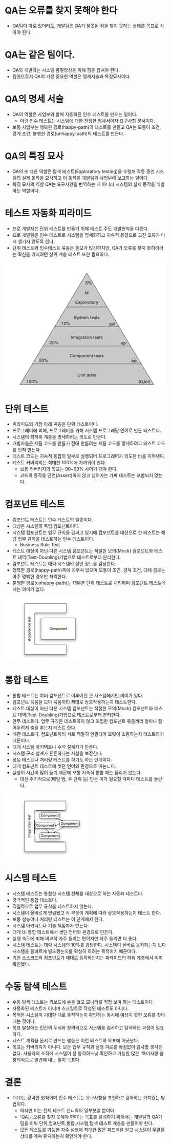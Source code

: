 # QA는 오류를 찾지 못해야 한다

 - QA팀이 따로 있더라도, 개발팀은 QA가 잘못된 점을 찾지 못하는 상태를 목표로 삼아야 한다.

# QA는 같은 팀이다.

 - QA와 개발자는 시스템 품질향상을 위해 힘을 합쳐야 한다.
 - 팀원으로서 QA의 가장 중요한 역할은 명세서술과 특징묘사이다.

# QA의 명세 서술

 - QA의 역할은 사업부와 함께 자동화된 인수 테스트를 만드는 일이다.
   - 이런 인수 테스트는 시스템에 대한 진정한 명세서이자 요구사항 문서이다.
 - 보통 사업부는 행복한 경로(happy-path)의 테스트를 만들고 QA는 모퉁이 조건, 경계 조건, 불행한 경로(unhappy-path)의 테스트를 만든다.

# QA의 특징 묘사

 - QA의 또 다른 역할은 탐색 테스트(Exploratory testing)을 수행해 작동 중인 시스템의 실제 동작을 묘사하고 이 동작을 개발팀과 사업부에 보고하는 일이다.
 - 특징 묘사의 역할 QA는 요구사항을 변역하는 게 아니라 시스템의 실제 동작을 식별하는 역할이다.

# 테스트 자동화 피라미드

 - 프로 개발자는 단위 테스트를 만들기 위해 테스트 주도 개발원칙을 따른다.
 - 프로 개발팀은 인수 테스트로 시스템을 명세화하고 지속적 통합으로 고친 오류가 다시 생기지 않도록 한다.
 - 단위 테스트와 인수테스트 묶음은 쓸모가 많긴하지만, QA가 오류를 찾지 못하리라는 확신을 가지려면 상위 계층 테스트 또한 필요하다.

![테스트 자동화 피라미드](/img/테스트%20자동화%20피라미드.png)

# 단위 테스트

 - 피라미드의 가장 아래 계층은 단위 테스트이다.
 - 프로그래머에 의해, 프로그래머를 위해 시스템 프로그래밍 언어로 만든 테스트다.
 - 시스템의 최하위 계층을 명세하려는 의도로 만든다.
 - 개발자들은 제품 코드를 만들기 전에 만들려는 제품 코드를 명세하려고 테스트 코드를 먼저 만든다.
 - 테스트 코드는 지속적 통합의 일부로 실행되어 프로그래머가 의도한 바를 지켜낸다.
 - 테스트 커버리지는 최대한 100%에 가까워야 한다.
   - 보통 커버리지의 목표는 90~99% 사이가 돼야 한다.
   - 코드의 동작을 단언(Assert)하지 않고 넘어가는 가짜 테스트는 포함되지 않는다.

# 컴포넌트 테스트

 - 컴포넌트 테스트는 인수 테스트의 일종이다.
 - 대상은 시스템의 독립 컴포넌트이다.
 - 시스템 컴포넌트는 업무 규칙을 감싸고 있기에 컴포넌트를 대상으로 한 테스트는 해당 업무 규칙을 테스트하는 인수 테스트이다.
   - Business Rule Test
 - 테스트 대상이 아닌 다른 시스템 컴포넌트는 적절한 모의(Mock) 컴포넌트와 테스트 대역(Test-Doubling)기법으로 테스트로부터 분리한다.
 - 컴포넌트 테스트는 대략 시스템의 절반 정도를 감당한다.
 - 행복한 경로(happy-path)쪽에 치우쳐 있으며 모퉁이 조건, 경계 조건, 대체 경로는 아주 명백한 경우만 처리한다.
 - 불행한 경로(unhappy-path)는 대부분 단위 테스트로 처리하며 컴포넌트 테스트에서는 의미가 없다.
   
![컴포넌트 테스트](/img/컴포넌트%20테스트.jpeg)

# 통합 테스트

 - 통합 테스트는 여러 컴포넌트로 이루어진 큰 시스템에서만 의미가 있다.
 - 컴포넌트 묶음을 모아 묶음끼리 제대로 상호작용하는지 테스트한다.
 - 테스트 대상이 아닌 다른 시스템 컴포넌트는 적절한 모의(Mock) 컴포넌트와 테스트 대역(Test-Doubling)기법으로 테스트로부터 분리한다.
 - 안무 테스트다. 업무 규칙은 테스트하지 않고 조립한 컴포넌트 묶음끼리 얼마나 잘 어우려져 춤을 추는지 테스트 한다.
 - 배관 테스트다. 컴포넌트끼리 서로 적절히 연결되어 또렷이 소통하는지 테스트하기 때문이다.
 - 대개 시스템 아키텍트나 수석 설계자가 만든다.
 - 시스템 구조 설계가 튼튼하다는 사실을 보장한다.
 - 성능 테스트나 처리량 테스트를 하기도 하는 단계이다.
 - 대개 컴포넌트 테스트에 썻던 언어와 환경으로 마늗ㄴ다.
 - 실행이 시간이 많이 들기 때문에 보통 지속적 통합 때는 돌리지 않는다.
   - 대신 주기적으로(매일 밤, 주 단위 등) 만든 이가 필요할 때마다 테스트를 돌린다.

![통합 테스트](/img/통합%20테스트.png)

# 시스템 테스트

 - 시스템 테스트는 통합한 시스템 전체를 대상으로 하는 자동화 테스트다.
 - 궁극적인 통합 테스트다.
 - 직접적으로 업무 규칙을 테스트하지 않는다.
 - 시스템이 올바르게 연결됐고 각 부분이 계획에 따라 상호작용하는지 테스트 한다.
 - 보통 성능이나 처리량 테스트는 이 단계에서 한다.
 - 시스템 아키텍트나 기술 책임자가 만든다.
 - 대개 UI 통합 테스트에서 썻던 언어와 환경으로 만든다.
 - 실행 속도에 비해 비교적 자주 돌리는 편이지만 자주 돌리면 더 좋다.
 - 시스템 테스트는 대략 시스템의 10%를 감당한다. 시스템이 올바로 동작하는지 보다 시스템을 올바르게 빌드했는지를 확실히 하려는 목적이기 때문이다.
 - 기반 소스코드와 컴포넌트가 제대로 동작하는지는 피라미드의 하위 계층에서 이미 확인했다.

# 수동 탐색 테스트

 - 수동 탐색 테스트는 키보드에 손을 얹고 모니터를 직접 보며 하는 테스트이다.
 - 자동화된 테스트가 아니며 스크립트로 작성된 테스트도 아니다.
 - 목적은 시스템이 기대한 대로 동작하는지 확인하는 동시에 예상치 못한 오류를 찾아내는 것이다.
 - 목표 달성에는 인간의 두뇌와 창의력으로 시스템을 검사하고 탐색하는 과정이 필요하다.
 - 테스트 계획을 문서로 만드는 행동은 이런 테스트의 목표에 어긋난다.
 - 목표는 커버리지가 아니다. 모든 업무 규칙과 실행 겨로를 빠짐없이 검사할 생각은 없다. 사용자의 조작에 시스템이 잘 동작하느닞 확인하고 가능한 많은 '특이사항'을 창의적으로 발견해 내는 일이 목표다.

# 결론

 - TDD는 강력한 원칙이며 인수 테스트는 요구사항을 표현하고 강화하는 가치있는 방법이다.
   - 하지만 이는 전체 테스트 전ㄴ략의 일부분일 뿐이다.
   - 'QA는 오류를 찾지 못해야 한다'는 목표를 달성하기 위해서는 개발팀과 QA가 팀을 이뤄 단위,컴포넌트,통합,시스템,탐색 테스트 계층을 만들어야 한다.
   - 모든 테스트를 가능한 자주 실행해 최대한 많은 피드백을 얻고 시스템이 무결점 상태를 계속 유지하는지 확인해야 한다.
